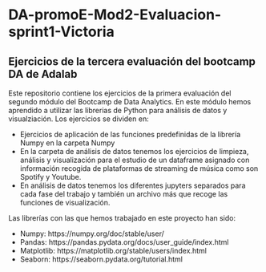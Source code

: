 # DA-promoE-Mod2-Evaluacion-sprint1-Victoria
<h2> Ejercicios de la tercera evaluación del bootcamp DA de Adalab </h2>
<p>Este repositorio contiene los ejercicios de la primera evaluación del segundo módulo del Bootcamp de Data Analytics. En este módulo hemos aprendido a utilizar las librerias de Python para análisis de datos y visualziación. Los ejercicios se dividen en:</p>
<ul>
  <li>Ejercicios de aplicación de las funciones predefinidas de la librería Numpy en la carpeta Numpy</li>
  <li>En la carpeta de análisis de datos tenemos los ejercicios de limpieza, análisis y visualización para el estudio de un dataframe asignado con información recogida de plataformas de streaming de música como son Spotify y Youtube.</li>
  <li>En análisis de datos tenemos los diferentes jupyters separados para cada fase del trabajo y también un archivo más que recoge las funciones de visualización.</li>
</ul>
<p>Las librerías con las que hemos trabajado en este proyecto han sido:</p>
<ul>
  <li>Numpy: https://numpy.org/doc/stable/user/</li>
  <li>Pandas: https://pandas.pydata.org/docs/user_guide/index.html</li>
  <li>Matplotlib: https://matplotlib.org/stable/users/index.html</li>
  <li>Seaborn: https://seaborn.pydata.org/tutorial.html</li>
</ul>
